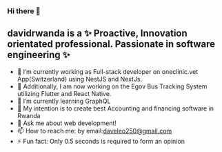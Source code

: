 ### Hi there 👋


## **davidrwanda** is a ✨ Proactive, Innovation orientated professional. Passionate in software engineering ✨



- 🔭 I’m currently working as Full-stack developer on oneclinic.vet App(Switzerland) using NestJS and NextJs.
- 🔭 Additionally, I am now working on the Egov Bus Tracking System utilizing Flutter and React Native.
- 🌱 I’m currently learning GraphQL
- 👯 My intention is to create best Accounting and financing software in Rwanda
- 💬 Ask me about web development!
- 📫 How to reach me: by email:daveleo250@gmail.com
- ⚡ Fun fact: Only 0.5 seconds is required to form an opinion

